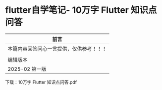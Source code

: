 

# flutter自学笔记- 10万字 Flutter 知识点问答


| 前言                                     |
| ---------------------------------------- |
| 本篇内容回答问心一言提供，仅供参考！！！ |
|                                          |
| 编辑版本                                 |
| 2025-02 第一版                           |


下载：10万字 Flutter 知识点问答.pdf
